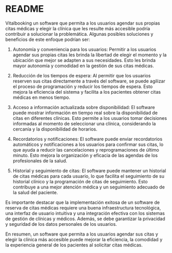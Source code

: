 # README

Vitalbooking un software que permita a los usuarios agendar sus propias citas médicas y elegir la clínica que les resulte más accesible podría contribuir a solucionar la problemática. Algunas posibles soluciones y beneficios de este enfoque podrían ser:

1. Autonomía y conveniencia para los usuarios: Permitir a los usuarios agendar sus propias citas les brinda la libertad de elegir el momento y la ubicación que mejor se adapten a sus necesidades. Esto les brinda mayor autonomía y comodidad en la gestión de sus citas médicas.

2. Reducción de los tiempos de espera: Al permitir que los usuarios reserven sus citas directamente a través del software, se puede agilizar el proceso de programación y reducir los tiempos de espera. Esto mejora la eficiencia del sistema y facilita a los pacientes obtener citas médicas en menos tiempo.

3. Acceso a información actualizada sobre disponibilidad: El software puede mostrar información en tiempo real sobre la disponibilidad de citas en diferentes clínicas. Esto permite a los usuarios tomar decisiones informadas al momento de seleccionar una clínica, considerando la cercanía y la disponibilidad de horarios.

4. Recordatorios y notificaciones: El software puede enviar recordatorios automáticos y notificaciones a los usuarios para confirmar sus citas, lo que ayuda a reducir las cancelaciones y reprogramaciones de último minuto. Esto mejora la organización y eficacia de las agendas de los profesionales de la salud.

5. Historial y seguimiento de citas: El software puede mantener un historial de citas médicas para cada usuario, lo que facilita el seguimiento de su historial clínico y la programación de citas de seguimiento. Esto contribuye a una mejor atención médica y un seguimiento adecuado de la salud del paciente.

Es importante destacar que la implementación exitosa de un software de reserva de citas médicas requiere una buena infraestructura tecnológica, una interfaz de usuario intuitiva y una integración efectiva con los sistemas de gestión de clínicas y médicos. Además, se debe garantizar la privacidad y seguridad de los datos personales de los usuarios.

En resumen, un software que permita a los usuarios agendar sus citas y elegir la clínica más accesible puede mejorar la eficiencia, la comodidad y la experiencia general de los pacientes al solicitar citas médicas.

